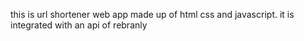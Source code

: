 this is url shortener web app made up of html css and javascript.
it is integrated with an api of rebranly

